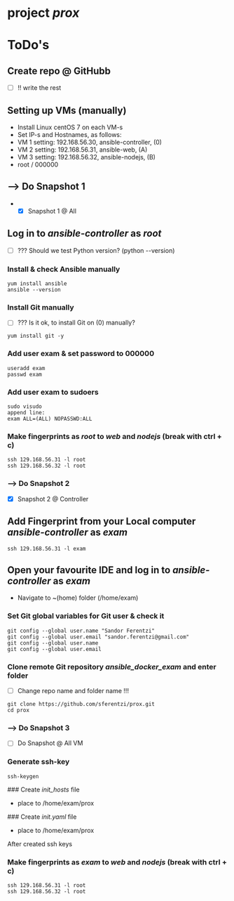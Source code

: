 # project *prox*

# ToDo's

## Create repo @ GitHubb
- [ ] !! write the rest

## Setting up VMs (manually)
- Install Linux centOS 7 on each VM-s
- Set IP-s and Hostnames, as follows:
 - VM 1 setting: 192.168.56.30, ansible-controller, (0)
 - VM 2 setting: 192.168.56.31, ansible-web, (A)
 - VM 3 setting: 192.168.56.32, ansible-nodejs, (B)
 - root / 000000

 ## --> Do Snapshot 1
 - - [x] Snapshot 1 @ All

## Log in to *ansible-controller* as *root*
- [ ] ??? Should we test Python version? (python --version)
### Install & check Ansible manually
~~~
yum install ansible
ansible --version
~~~

### Install Git manually
- [ ] ??? Is it ok, to install Git on (0) manually?
~~~
yum install git -y
~~~

### Add user exam & set password to 000000
~~~
useradd exam
passwd exam
~~~

### Add user exam to sudoers
~~~
sudo visudo
append line: 
exam ALL=(ALL) NOPASSWD:ALL
~~~

### Make fingerprints as *root* to *web* and *nodejs* (break with ctrl + c)
~~~
ssh 129.168.56.31 -l root
ssh 129.168.56.32 -l root 
~~~

### --> Do Snapshot 2
- [x] Snapshot 2 @ Controller

## Add Fingerprint from your Local computer *ansible-controller* as *exam*
~~~
ssh 129.168.56.31 -l exam
~~~

## Open your favourite IDE and log in to *ansible-controller* as *exam*
- Navigate to ~(home) folder (/home/exam)

### Set Git global variables for Git user & check it
~~~
git config --global user.name "Sandor Ferentzi"
git config --global user.email "sandor.ferentzi@gmail.com"
git config --global user.name
git config --global user.email
~~~

### Clone remote Git repository *ansible_docker_exam* and enter folder
- [ ] Change repo name and folder name !!!
~~~
git clone https://github.com/sferentzi/prox.git
cd prox
~~~

### --> Do Snapshot 3
- [ ] Do Snapshot @ All VM

### Generate ssh-key
~~~
ssh-keygen
~~~

### Create *init_hosts* file
- place to /home/exam/prox

### Create *init.yaml* file
- place to /home/exam/prox







After created ssh keys
### Make fingerprints as *exam* to *web* and *nodejs* (break with ctrl + c)
~~~
ssh 129.168.56.31 -l root
ssh 129.168.56.32 -l root 
~~~
